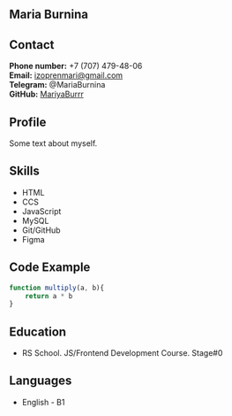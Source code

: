 ## Maria Burnina

## Contact
**Phone number:** +7 (707) 479-48-06  
**Email:** izoprenmari@gmail.com  
**Telegram:** @MariaBurnina  
**GitHub:** [MariyaBurrr](https://github.com/MariyaBurrr)

## Profile
Some text about myself.

## Skills
* HTML
* CCS
* JavaScript
* MySQL
* Git/GitHub
* Figma

## Code Example
```javascript
function multiply(a, b){
    return a * b
}
``` 

## Education
* RS School. JS/Frontend Development Course. Stage#0

## Languages
* English - B1